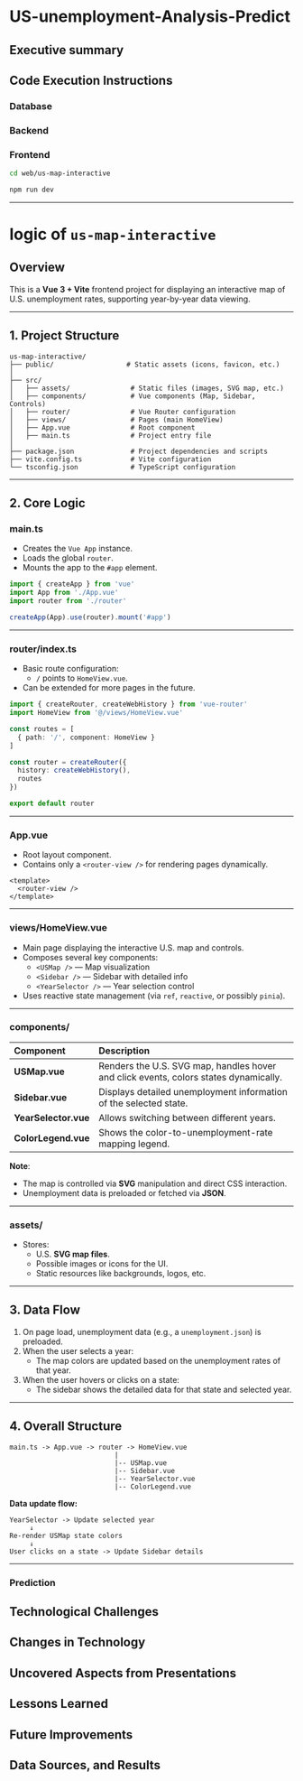 # US-unemployment-Analysis-Predict

## Executive summary


## Code Execution Instructions

### Database

### Backend

### Frontend
```BASH
cd web/us-map-interactive
```

```BASH
npm run dev
```
---

#  logic of  `us-map-interactive`

## Overview
This is a **Vue 3 + Vite** frontend project for displaying an interactive map of U.S. unemployment rates, supporting year-by-year data viewing.

---

## 1. Project Structure

```plaintext
us-map-interactive/
├── public/                  # Static assets (icons, favicon, etc.)
│
├── src/
│   ├── assets/               # Static files (images, SVG map, etc.)
│   ├── components/           # Vue components (Map, Sidebar, Controls)
│   ├── router/               # Vue Router configuration
│   ├── views/                # Pages (main HomeView)
│   ├── App.vue               # Root component
│   ├── main.ts               # Project entry file
│
├── package.json              # Project dependencies and scripts
├── vite.config.ts            # Vite configuration
└── tsconfig.json             # TypeScript configuration
```

---

## 2. Core Logic

### main.ts
- Creates the `Vue App` instance.
- Loads the global `router`.
- Mounts the app to the `#app` element.

```ts
import { createApp } from 'vue'
import App from './App.vue'
import router from './router'

createApp(App).use(router).mount('#app')
```

---

### router/index.ts
- Basic route configuration: 
  - `/` points to `HomeView.vue`.
- Can be extended for more pages in the future.

```ts
import { createRouter, createWebHistory } from 'vue-router'
import HomeView from '@/views/HomeView.vue'

const routes = [
  { path: '/', component: HomeView }
]

const router = createRouter({
  history: createWebHistory(),
  routes
})

export default router
```

---

### App.vue
- Root layout component.
- Contains only a `<router-view />` for rendering pages dynamically.

```vue
<template>
  <router-view />
</template>
```

---

### views/HomeView.vue
- Main page displaying the interactive U.S. map and controls.
- Composes several key components:
  - `<USMap />` — Map visualization
  - `<Sidebar />` — Sidebar with detailed info
  - `<YearSelector />` — Year selection control
- Uses reactive state management (via `ref`, `reactive`, or possibly `pinia`).

---

### components/

| Component           | Description |
|:-------------------|:-------------|
| **USMap.vue**       | Renders the U.S. SVG map, handles hover and click events, colors states dynamically. |
| **Sidebar.vue**     | Displays detailed unemployment information of the selected state. |
| **YearSelector.vue**| Allows switching between different years. |
| **ColorLegend.vue** | Shows the color-to-unemployment-rate mapping legend. |

**Note**:  
- The map is controlled via **SVG** manipulation and direct CSS interaction.
- Unemployment data is preloaded or fetched via **JSON**.

---

### assets/
- Stores:
  - U.S. **SVG map files**.
  - Possible images or icons for the UI.
  - Static resources like backgrounds, logos, etc.

---

## 3. Data Flow

1. On page load, unemployment data (e.g., a `unemployment.json`) is preloaded.
2. When the user selects a year:
   - The map colors are updated based on the unemployment rates of that year.
3. When the user hovers or clicks on a state:
   - The sidebar shows the detailed data for that state and selected year.

---

## 4. Overall Structure

```plaintext
main.ts -> App.vue -> router -> HomeView.vue
                          |
                          |-- USMap.vue
                          |-- Sidebar.vue
                          |-- YearSelector.vue
                          |-- ColorLegend.vue
```

**Data update flow:**

```plaintext
YearSelector -> Update selected year
     ↓
Re-render USMap state colors
     ↓
User clicks on a state -> Update Sidebar details
```

---


### Prediction

## Technological Challenges

## Changes in Technology

## Uncovered Aspects from Presentations

## Lessons Learned

## Future Improvements

## Data Sources, and Results
